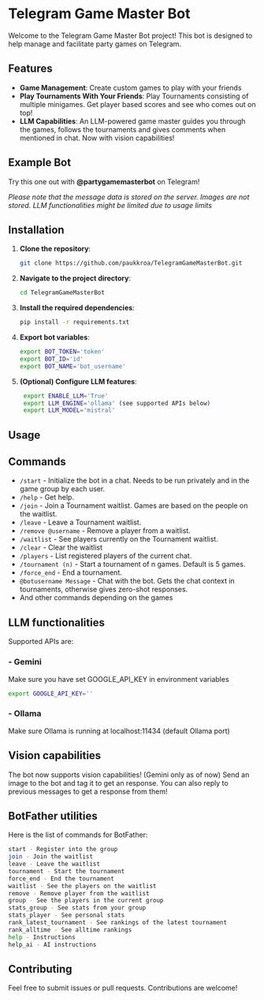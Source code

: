 # Telegram Game Master Bot

Welcome to the Telegram Game Master Bot project! This bot is designed to help manage and facilitate party games on Telegram.

## Features

- **Game Management**: Create custom games to play with your friends
- **Play Tournaments With Your Friends**: Play Tournaments consisting of multiple minigames. Get player based scores and see who comes out on top!
- **LLM Capabilities**: An LLM-powered game master guides you through the games, follows the tournaments and gives comments when mentioned in chat. Now with vision capabilities!

## Example Bot
Try this one out with **@partygamemasterbot** on Telegram! 

*Please note that the message data is stored on the server. Images are not stored.*
*LLM functionalities might be limited due to usage limits*

## Installation

1. **Clone the repository**:
    ```bash
    git clone https://github.com/paukkroa/TelegramGameMasterBot.git
    ```
2. **Navigate to the project directory**:
    ```bash
    cd TelegramGameMasterBot
    ```
3. **Install the required dependencies**:
    ```bash
    pip install -r requirements.txt
    ```
4. **Export bot variables**:
    ```bash
    export BOT_TOKEN='token'
    export BOT_ID='id'
    export BOT_NAME='bot_username'
    ```
5. **(Optional) Configure LLM features**:
   ```bash
    export ENABLE_LLM='True'
    export LLM_ENGINE='ollama' (see supported APIs below)
    export LLM_MODEL='mistral'
    ```
   
## Usage

## Commands

- `/start` - Initialize the bot in a chat. Needs to be run privately and in the game group by each user.
- `/help` - Get help.
- `/join` - Join a Tournament waitlist. Games are based on the people on the waitlist.
- `/leave` - Leave a Tournament waitlist.
- `/remove @username` - Remove a player from a waitlist.
- `/waitlist` - See players currently on the Tournament waitlist.
- `/clear` - Clear the waitlist
- `/players` - List registered players of the current chat.
- `/tournament (n)` - Start a tournament of n games. Default is 5 games.
- `/force_end` - End a tournament.
- `@botusername Message` - Chat with the bot. Gets the chat context in tournaments, otherwise gives zero-shot responses.
- And other commands depending on the games

## LLM functionalities

Supported APIs are:
### - **Gemini**
Make sure you have set GOOGLE_API_KEY in environment variables
```bash
export GOOGLE_API_KEY=''
```
### - **Ollama**
Make sure Ollama is running at localhost:11434 (default Ollama port)

## Vision capabilities
The bot now supports vision capabilities! (Gemini only as of now)
Send an image to the bot and tag it to get an response.
You can also reply to previous messages to get a response from them!

## BotFather utilities
Here is the list of commands for BotFather:
```bash
start - Register into the group
join - Join the waitlist
leave - Leave the waitlist
tournament - Start the tournament
force_end - End the tournament
waitlist - See the players on the waitlist
remove - Remove player from the waitlist
group - See the players in the current group
stats_group - See stats from your group
stats_player - See personal stats
rank_latest_tournament - See rankings of the latest tournament
rank_alltime - See alltime rankings
help - Instructions
help_ai - AI instructions
```

## Contributing

Feel free to submit issues or pull requests. Contributions are welcome!
